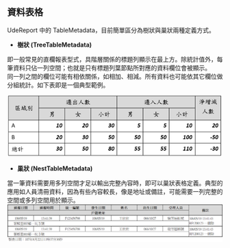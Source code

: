 ## 資料表格

UdeReport 中的 TableMetadata，目前簡單區分為樹狀與巢狀兩種定義方式。

* **樹狀 \(TreeTableMetadata\)**

即一般常見的直欄報表型式，具階層關係的標題列顯示在最上方。除統計值外，每筆資料只佔一列空間；也就是只有標題列葉節點所對應的資料欄位會被顯示。  
同一列之間的欄位可能有相依關係，如相加、相減。所有資料也可能依其它欄位做分組統計。如下表即是一個典型範例。

![](/assets/ch06/treeTable-sample.png)

* **巢狀 \(NestTableMetadata\)**

當一筆資料需要用多列空間才足以輸出完整內容時，即可以巢狀表格定義。典型的應用如人員清冊資料，因為有些內容較長，像是地址或備註，可能需要一列完整的空間或多列空間用於顯示。![](/assets/ch06/nestTable-sample2/import.png)

